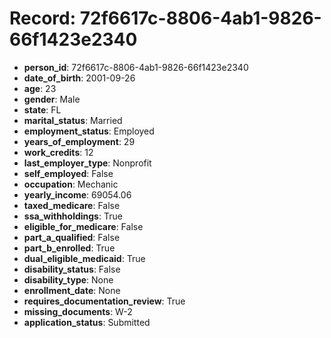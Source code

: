 # Record: 72f6617c-8806-4ab1-9826-66f1423e2340

- **person_id**: 72f6617c-8806-4ab1-9826-66f1423e2340
- **date_of_birth**: 2001-09-26
- **age**: 23
- **gender**: Male
- **state**: FL
- **marital_status**: Married
- **employment_status**: Employed
- **years_of_employment**: 29
- **work_credits**: 12
- **last_employer_type**: Nonprofit
- **self_employed**: False
- **occupation**: Mechanic
- **yearly_income**: 69054.06
- **taxed_medicare**: False
- **ssa_withholdings**: True
- **eligible_for_medicare**: False
- **part_a_qualified**: False
- **part_b_enrolled**: True
- **dual_eligible_medicaid**: True
- **disability_status**: False
- **disability_type**: None
- **enrollment_date**: None
- **requires_documentation_review**: True
- **missing_documents**: W-2
- **application_status**: Submitted